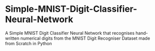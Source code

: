 # Simple-MNIST-Digit-Classifier-Neural-Network
A Simple MNIST Digit Classifier Neural Network that recognises hand-written numerical digits from the MNIST Digit Recogniser Dataset made from Scratch in Python
